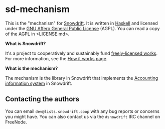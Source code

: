 # sd-mechanism

This is the "mechanism" for [Snowdrift][1]. It is written in
[Haskell][2] and licensed under the
[GNU Affero General Public License][3] (AGPL). You can read a copy of
the AGPL in <LICENSE.md>.

**What is Snowdrift?**

It's a project to cooperatively and sustainably fund
[freely-licensed works][4]. For more information, see the
[How it works page][5].

**What is the mechanism?**

The mechanism is the library in Snowdrift that implements the
[Accounting information system][6] in Snowdrift.

## Contacting the authors

You can email `dev@lists.snowdrift.coop` with any bug reports or
concerns you might have. You can also contact us via the `#snowdrift`
IRC channel on FreeNode.
            
[1]: https://snowdrift.coop
[2]: https://www.haskell.org/
[3]: https://gnu.org/licenses/agpl
[4]: https://en.wikipedia.org/wiki/Free_license
[5]: https://snowdrift.coop/how-it-works
[6]: https://en.wikipedia.org/wiki/Accounting_information_system
